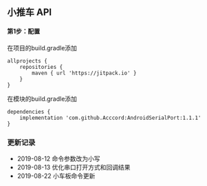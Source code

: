 ## 小推车 API

#### 第1步：配置
在项目的build.gradle添加
```
allprojects {
    repositories {
        maven { url 'https://jitpack.io' }
    }
}
```
在模块的build.gradle添加
```
dependencies {
    implementation 'com.github.Acccord:AndroidSerialPort:1.1.1'
}
```

### 更新记录
- 2019-08-12 命令参数改为小写
- 2019-08-13 优化串口打开方式和回调结果
- 2019-08-22 小车板命令更新